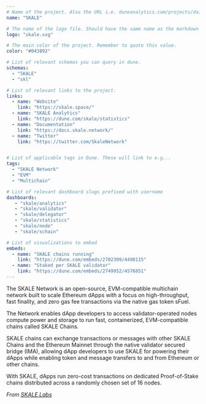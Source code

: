 ```yaml
---
# Name of the project. Also the URL i.e. duneanalytics.com/projects/dai.
name: "SKALE" 

# The name of the logo file. Should have the same name as the markdown file.
logo: "skale.svg"

# The main color of the project. Remember to quote this value.
color: "#043892"

# List of relevant schemas you can query in dune.
schemas: 
  - "SKALE"
  - "skl"

# List of relevant links to the project.
links:
  - name: "Website"
    link: "https://skale.space/"
  - name: "SKALE Analytics"
    link: "https://dune.com/skale/statistics"
  - name: "Documentation"
    link: "https://docs.skale.network/"
  - name: "Twitter"
    link: "https://twitter.com/SkaleNetwork"


# List of applicable tags in Dune. These will link to e.g...
tags:
  - "SKALE Network" 
  - "EVM"
  - "Multichain"

# List of relevant dashboard slugs prefixed with username
dashboards:
   - "skale/analytics"
   - "skale/validator"
   - "skale/delegator"
   - "skale/statistics"
   - "skale/node"
   - "skale/schain"

# List of visualizations to embed
embeds:
  - name: "SKALE chains running"
    link: "https://dune.com/embeds/2702309/4498115"     
  - name: "Staked per SKALE validator"
    link: "https://dune.com/embeds/2749952/4576851"
---
```


The SKALE Network is an open-source, EVM-compatible multichain network built to scale Ethereum dApps with a focus on high-throughput, fast finality, and zero gas fee transactions via the native gas token sFuel.

The Network enables dApp developers to access validator-operated nodes compute power and storage to run fast, containerized, EVM-compatible chains called SKALE Chains.

SKALE chains can exchange transactions or messages with other SKALE Chains and the Ethereum Mainnet through the native validator secured bridge (IMA), allowing dApp developers to use SKALE for powering their dApps while enabling token and message transfers to and from Ethereum or other chains.

With SKALE, dApps run zero-cost transactions on dedicated Proof-of-Stake chains distributed across a randomly chosen set of 16 nodes.

*From [SKALE Labs](https://skale.space/)*
